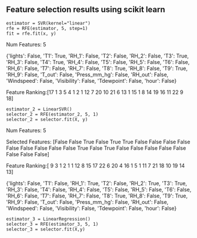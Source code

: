 ## Feature selection results using scikit learn

    estimator = SVR(kernel="linear")
    rfe = RFE(estimator, 5, step=1)
    fit = rfe.fit(x, y)

Num Features: 5
    
{'lights': False, 'T1': True, 'RH_1': False, 'T2': False, 'RH_2': False, 'T3': True, 'RH_3': False, 'T4': True, 'RH_4': False, 'T5': False, 'RH_5': False, 'T6': False, 'RH_6': False,
'T7': False, 'RH_7': False, 'T8': True, 'RH_8': False, 'T9': True, 'RH_9': False, 'T_out': False, 'Press_mm_hg': False, 'RH_out': False, 'Windspeed': False, 'Visibility': False, 'Tdewpoint': False, 'hour': False}

Feature Ranking:[17  1  3  5  4  1  2  1 12  7 20 10 21  6 13  1 15  1  8 14 19 16 11 22 9 18]

    estimator_2 = LinearSVR()
    selector_2 = RFE(estimator_2, 5, 1)
    selector_2 = selector.fit(X, y)

Num Features: 5

Selected Features: [False False  True False  True  True False False False False False False False False False  True False  True False False False False False False False False]

Feature Ranking:[ 9  3  1  2  1  1 12  8 15 17 22  6 20  4 16  1  5  1 11  7 21 18 10 19 14 13]

{'lights': False, 'T1': False, 'RH_1': True, 'T2': False, 'RH_2': True, 'T3': True, 'RH_3': False, 'T4': False, 'RH_4': False, 'T5': False, 'RH_5': False, 'T6': False, 'RH_6': False, 'T7': False, 'RH_7': False, 'T8': True, 'RH_8': False, 'T9': True, 'RH_9': False, 'T_out': False, 'Press_mm_hg': False, 'RH_out': False, 'Windspeed': False, 'Visibility': False, 'Tdewpoint': False, 'hour': False}

    estimator_3 = LinearRegression()
    selector_3 = RFE(estimator_3, 5, 1)
    selector_3 = selector.fit(X,y) 
